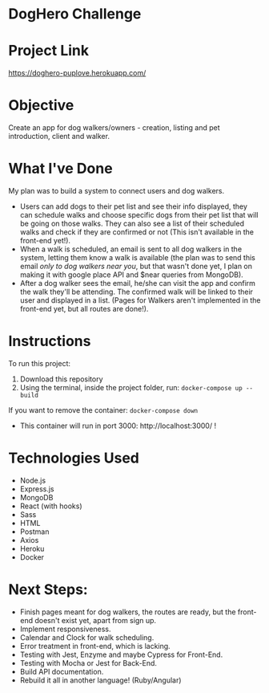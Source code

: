 # DogHero Challenge
# Project Link

https://doghero-puplove.herokuapp.com/

# Objective

Create an app for dog walkers/owners - creation, listing and pet introduction, client and walker.

# What I've Done
My plan was to build a system to connect users and dog walkers.
* Users can add dogs to their pet list and see their info displayed, they can schedule walks and choose specific dogs from their pet list that will be going on those walks. They can also see a list of their scheduled walks and check if they are confirmed or not (This isn't available in the front-end yet!).
* When a walk is scheduled, an email is sent to all dog walkers in the system, letting them know a walk is available (the plan was to send this email *only to dog walkers near you*, but that wasn't done yet, I plan on making it with google place API and $near queries from MongoDB).
* After a dog walker sees the email, he/she can visit the app and confirm the walk they'll be attending. The confirmed walk will be linked to their user and displayed in a list.
(Pages for Walkers aren't implemented in the front-end yet, but all routes are done!).

# Instructions
To run this project:

1. Download this repository
2. Using the terminal, inside the project folder, run:
`docker-compose up --build`

If you want to remove the container: 
`docker-compose down`

* This container will run in port 3000: http://localhost:3000/ !

# Technologies Used
* Node.js
* Express.js
* MongoDB
* React (with hooks)
* Sass
* HTML
* Postman
* Axios
* Heroku
* Docker

# Next Steps:
* Finish pages meant for dog walkers, the routes are ready, but the front-end doesn't exist yet, apart from sign up.
* Implement responsiveness.
* Calendar and Clock for walk scheduling.
* Error treatment in front-end, which is lacking.
* Testing with Jest, Enzyme and maybe Cypress for Front-End.
* Testing with Mocha or Jest for Back-End.
* Build API documentation.
* Rebuild it all in another language! (Ruby/Angular)
